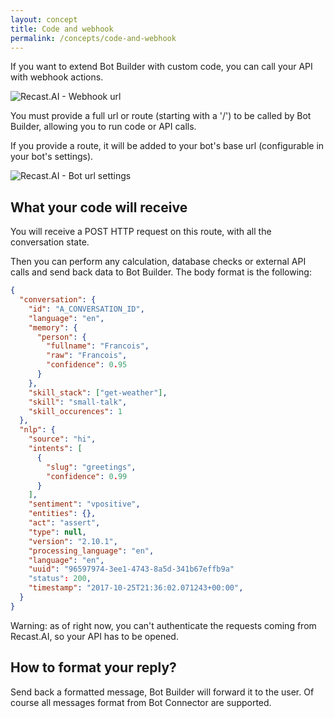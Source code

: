 ```yaml
---
layout: concept
title: Code and webhook
permalink: /concepts/code-and-webhook
---
```



If you want to extend Bot Builder with custom code, you can call your API with webhook actions.

![Recast.AI - Webhook url](//cdn.recast.ai/man/recast-ai-webhook-view.png)

You must provide a full url or route (starting with a '/') to be called by Bot Builder, allowing you to run code or API calls.

If you provide a route, it will be added to your bot's base url (configurable in your bot's settings).

![Recast.AI - Bot url settings](//cdn.recast.ai/man/recast-ai-settings-bot-url.png)

## What your code will receive

You will receive a POST HTTP request on this route, with all the conversation state.

Then you can perform any calculation, database checks or external API calls and send back data to Bot Builder.
The body format is the following:

~~~ json
{
  "conversation": {
    "id": "A_CONVERSATION_ID",
    "language": "en",
    "memory": {
      "person": {
        "fullname": "Francois",
        "raw": "Francois",
        "confidence": 0.95
      }
    },
    "skill_stack": ["get-weather"],
    "skill": "small-talk",
    "skill_occurences": 1
  },
  "nlp": {
    "source": "hi",
    "intents": [
      {
        "slug": "greetings",
        "confidence": 0.99
      }
    ],
    "sentiment": "vpositive",
    "entities": {},
    "act": "assert",
    "type": null,
    "version": "2.10.1",
    "processing_language": "en",
    "language": "en",
    "uuid": "96597974-3ee1-4743-8a5d-341b67effb9a"
    "status": 200,
    "timestamp": "2017-10-25T21:36:02.071243+00:00",
  }
}
~~~

Warning: as of right now, you can't authenticate the requests coming from Recast.AI, so your API has to be opened.

## How to format your reply?

Send back a formatted message, Bot Builder will forward it to the user.
Of course all messages format from Bot Connector are supported.
